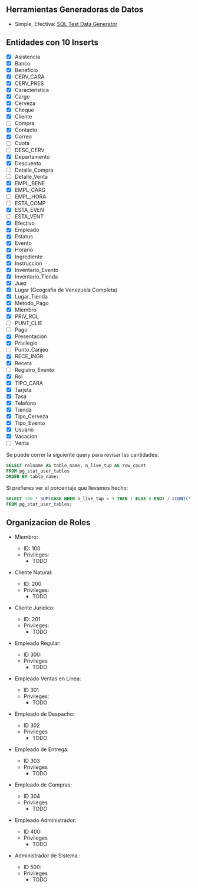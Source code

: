 ## Herramientas Generadoras de Datos

- Simple, Efectiva: [SQL Test Data Generator](https://www.coderstool.com/sql-test-data-generator)

## Entidades con 10 Inserts

- [x] Asistencia
- [x] Banco
- [x] Beneficio
- [x] CERV_CARA
- [x] CERV_PRES
- [x] Caracteristica
- [x] Cargo
- [x] Cerveza
- [x] Cheque
- [x] Cliente
- [ ] Compra
- [x] Contacto
- [x] Correo
- [ ] Cuota
- [ ] DESC_CERV
- [x] Departamento
- [x] Descuento
- [ ] Detalle_Compra
- [ ] Detalle_Venta
- [x] EMPL_BENE
- [x] EMPL_CARG
- [ ] EMPL_HORA
- [ ] ESTA_COMP
- [x] ESTA_EVEN
- [ ] ESTA_VENT
- [x] Efectivo
- [x] Empleado
- [x] Estatus
- [x] Evento
- [x] Horario
- [x] Ingrediente
- [x] Instruccion
- [x] Inventario_Evento
- [x] Inventario_Tienda
- [x] Juez
- [x] Lugar (Geografia de Venezuela Completa)
- [x] Lugar_Tienda
- [x] Metodo_Pago
- [x] Miembro
- [x] PRIV_ROL
- [ ] PUNT_CLIE
- [ ] Pago
- [x] Presentacion
- [x] Privilegio
- [ ] Punto_Canjeo
- [x] RECE_INGR
- [x] Receta
- [ ] Registro_Evento
- [x] Rol
- [x] TIPO_CARA
- [x] Tarjeta
- [x] Tasa
- [x] Telefono
- [x] Tienda
- [x] Tipo_Cerveza
- [x] Tipo_Evento
- [x] Usuario
- [x] Vacacion
- [ ] Venta

Se puede correr la siguiente query para revisar las cantidades:

```sql
SELECT relname AS table_name, n_live_tup AS row_count
FROM pg_stat_user_tables
ORDER BY table_name;
```

Si prefieres ver el porcentaje que llevamos hecho:

```sql
SELECT 100 * SUM(CASE WHEN n_live_tup > 9 THEN 1 ELSE 0 END) / COUNT(*) AS "Porcentaje %"
FROM pg_stat_user_tables;
```

## Organizacion de Roles

- Miembro:
    - ID: 100
    - Privileges:
        - TODO

- Cliente Natural:
    - ID: 200
    - Privileges:
        - TODO

- Cliente Juridico:
    - ID: 201
    - Privileges:
        - TODO

- Empleado Regular:
    - ID 300:
    - Privileges
        - TODO

- Empleado Ventas en Linea:
    - ID 301
    - Privileges:
        - TODO

- Empleado de Despacho:
    - ID 302
    - Privileges
        - TODO

- Empleado de Entrega:
    - ID 303
    - Privileges
        - TODO

- Empleado de Compras:
    - ID 304
    - Privileges
        - TODO

- Empleado Administrador:
    - ID 400:
    - Privileges
        - TODO

- Administrador de Sistema :
    - ID 500:
    - Privileges
        - TODO
